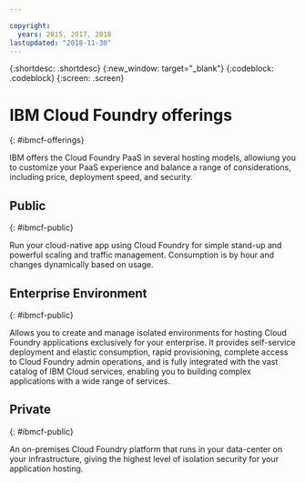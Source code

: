 ```yaml
---

copyright:
  years: 2015, 2017, 2018
lastupdated: "2018-11-30"
---
```


{:shortdesc: .shortdesc}
{:new_window: target="_blank"}
{:codeblock: .codeblock}
{:screen: .screen}

# IBM Cloud Foundry offerings
{: #ibmcf-offerings}

IBM offers the Cloud Foundry PaaS in several hosting models, allowiung you to customize your PaaS experience and balance a
range of considerations, including price, deployment speed, and security.

## Public
{: #ibmcf-public}

Run your cloud-native app using Cloud Foundry for simple stand-up and powerful scaling and traffic management. 
Consumption is by hour and changes dynamically based on usage. 

## Enterprise Environment
{: #ibmcf-public}

Allows you to create and manage isolated environments for hosting Cloud Foundry 
applications exclusively for your enterprise. It provides self-service deployment and elastic consumption, 
rapid provisioning, complete access to Cloud Foundry admin operations, and is fully integrated with the vast
catalog of IBM Cloud services, enabling you to building complex applications with a wide range of services.

## Private
{: #ibmcf-public}

An on-premises Cloud Foundry platform that runs in your data-center on your infrastructure, giving the highest
level of isolation security for your application hosting.
